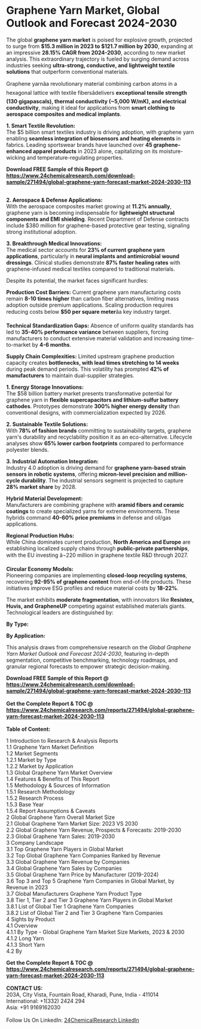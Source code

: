 <h1>Graphene Yarn Market, Global Outlook and Forecast 2024-2030</h1><p>The global <strong>graphene yarn market</strong> is poised for explosive growth, projected to surge from <strong>$15.3 million in 2023 to $121.7 million by 2030</strong>, expanding at an impressive <strong>28.15% CAGR from 2024-2030</strong>, according to new market analysis. This extraordinary trajectory is fueled by surging demand across industries seeking <strong>ultra-strong, conductive, and lightweight textile solutions</strong> that outperform conventional materials.</p><p>Graphene yarnâa revolutionary material combining carbon atoms in a hexagonal lattice with textile fibersâdelivers <strong>exceptional tensile strength (130 gigapascals), thermal conductivity (~5,000 W/mK), and electrical conductivity</strong>, making it ideal for applications from <strong>smart clothing to aerospace composites and medical implants</strong>.</p><p><strong>1. Smart Textile Revolution:</strong><br>
The $5 billion smart textiles industry is driving adoption, with graphene yarn enabling <strong>seamless integration of biosensors and heating elements</strong> in fabrics. Leading sportswear brands have launched over <strong>45 graphene-enhanced apparel products</strong> in 2023 alone, capitalizing on its moisture-wicking and temperature-regulating properties.</p><div><b>Download FREE Sample of this Report @ 
            <a href="https://www.24chemicalresearch.com/download-sample/271494/global-graphene-yarn-forecast-market-2024-2030-113">
            https://www.24chemicalresearch.com/download-sample/271494/global-graphene-yarn-forecast-market-2024-2030-113</a></b></div><br><p><strong>2. Aerospace &amp; Defense Applications:</strong><br>
With the aerospace composites market growing at <strong>11.2% annually</strong>, graphene yarn is becoming indispensable for <strong>lightweight structural components and EMI shielding</strong>. Recent Department of Defense contracts include $380 million for graphene-based protective gear testing, signaling strong institutional adoption.</p><p><strong>3. Breakthrough Medical Innovations:</strong><br>
The medical sector accounts for <strong>23% of current graphene yarn applications</strong>, particularly in <strong>neural implants and antimicrobial wound dressings</strong>. Clinical studies demonstrate <strong>87% faster healing rates</strong> with graphene-infused medical textiles compared to traditional materials.</p><p>Despite its potential, the market faces significant hurdles:</p><p><strong>Production Cost Barriers:</strong> Current graphene yarn manufacturing costs remain <strong>8-10 times higher</strong> than carbon fiber alternatives, limiting mass adoption outside premium applications. Scaling production requires reducing costs below <strong>$50 per square meter</strong>âa key industry target.</p><p><strong>Technical Standardization Gaps:</strong> Absence of uniform quality standards has led to <strong>35-40% performance variance</strong> between suppliers, forcing manufacturers to conduct extensive material validation and increasing time-to-market by <strong>4-6 months</strong>.</p><p><strong>Supply Chain Complexities:</strong> Limited upstream graphene production capacity creates <strong>bottlenecks, with lead times stretching to 14 weeks</strong> during peak demand periods. This volatility has prompted <strong>42% of manufacturers</strong> to maintain dual-supplier strategies.</p><p><strong>1. Energy Storage Innovations:</strong><br>
The $58 billion battery market presents transformative potential for graphene yarn in <strong>flexible supercapacitors and lithium-sulfur battery cathodes</strong>. Prototypes demonstrate <strong>300% higher energy density</strong> than conventional designs, with commercialization expected by 2026.</p><p><strong>2. Sustainable Textile Solutions:</strong><br>
With <strong>78% of fashion brands</strong> committing to sustainability targets, graphene yarn's durability and recyclability position it as an eco-alternative. Lifecycle analyses show <strong>65% lower carbon footprints</strong> compared to performance polyester blends.</p><p><strong>3. Industrial Automation Integration:</strong><br>
Industry 4.0 adoption is driving demand for <strong>graphene yarn-based strain sensors in robotic systems</strong>, offering <strong>micron-level precision and million-cycle durability</strong>. The industrial sensors segment is projected to capture <strong>28% market share</strong> by 2028.</p><p><strong>Hybrid Material Development:</strong><br>
	Manufacturers are combining graphene with <strong>aramid fibers and ceramic coatings</strong> to create specialized yarns for extreme environments. These hybrids command <strong>40-60% price premiums</strong> in defense and oil/gas applications.</p><p><strong>Regional Production Hubs:</strong><br>
	While China dominates current production, <strong>North America and Europe</strong> are establishing localized supply chains through <strong>public-private partnerships</strong>, with the EU investing â¬220 million in graphene textile R&amp;D through 2027.</p><p><strong>Circular Economy Models:</strong><br>
	Pioneering companies are implementing <strong>closed-loop recycling systems</strong>, recovering <strong>92-95% of graphene content</strong> from end-of-life products. These initiatives improve ESG profiles and reduce material costs by <strong>18-22%</strong>.</p><p>The market exhibits <strong>moderate fragmentation</strong>, with innovators like <strong>Resistex, Huvis, and GrapheneUP</strong> competing against established materials giants. Technological leaders are distinguished by:</p><p><strong>By Type:</strong></p><p><strong>By Application:</strong></p><p>This analysis draws from comprehensive research on the <em>Global Graphene Yarn Market Outlook and Forecast 2024-2030</em>, featuring in-depth segmentation, competitive benchmarking, technology roadmaps, and granular regional forecasts to empower strategic decision-making.</p><div><b>Download FREE Sample of this Report @ 
            <a href="https://www.24chemicalresearch.com/download-sample/271494/global-graphene-yarn-forecast-market-2024-2030-113">
            https://www.24chemicalresearch.com/download-sample/271494/global-graphene-yarn-forecast-market-2024-2030-113</a></b></div><br><div><b>Get the Complete Report & TOC @ 
            <a href="https://www.24chemicalresearch.com/reports/271494/global-graphene-yarn-forecast-market-2024-2030-113">
            https://www.24chemicalresearch.com/reports/271494/global-graphene-yarn-forecast-market-2024-2030-113</a></b></div><br>
            <b>Table of Content:</b><p>1 Introduction to Research & Analysis Reports<br />
    1.1 Graphene Yarn Market Definition<br />
    1.2 Market Segments<br />
        1.2.1 Market by Type<br />
        1.2.2 Market by Application<br />
    1.3 Global Graphene Yarn Market Overview<br />
    1.4 Features & Benefits of This Report<br />
    1.5 Methodology & Sources of Information<br />
        1.5.1 Research Methodology<br />
        1.5.2 Research Process<br />
        1.5.3 Base Year<br />
        1.5.4 Report Assumptions & Caveats<br />
2 Global Graphene Yarn Overall Market Size<br />
    2.1 Global Graphene Yarn Market Size: 2023 VS 2030<br />
    2.2 Global Graphene Yarn Revenue, Prospects & Forecasts: 2019-2030<br />
    2.3 Global Graphene Yarn Sales: 2019-2030<br />
3 Company Landscape<br />
    3.1 Top Graphene Yarn Players in Global Market<br />
    3.2 Top Global Graphene Yarn Companies Ranked by Revenue<br />
    3.3 Global Graphene Yarn Revenue by Companies<br />
    3.4 Global Graphene Yarn Sales by Companies<br />
    3.5 Global Graphene Yarn Price by Manufacturer (2019-2024)<br />
    3.6 Top 3 and Top 5 Graphene Yarn Companies in Global Market, by Revenue in 2023<br />
    3.7 Global Manufacturers Graphene Yarn Product Type<br />
    3.8 Tier 1, Tier 2 and Tier 3 Graphene Yarn Players in Global Market<br />
        3.8.1 List of Global Tier 1 Graphene Yarn Companies<br />
        3.8.2 List of Global Tier 2 and Tier 3 Graphene Yarn Companies<br />
4 Sights by Product<br />
    4.1 Overview<br />
        4.1.1 By Type - Global Graphene Yarn Market Size Markets, 2023 & 2030<br />
        4.1.2 Long Yarn<br />
        4.1.3 Short Yarn<br />
    4.2 By</p><div><b>Get the Complete Report & TOC @ 
            <a href="https://www.24chemicalresearch.com/reports/271494/global-graphene-yarn-forecast-market-2024-2030-113">
            https://www.24chemicalresearch.com/reports/271494/global-graphene-yarn-forecast-market-2024-2030-113</a></b></div><br><b>CONTACT US:</b><br>
            203A, City Vista, Fountain Road, Kharadi, Pune, India - 411014<br>
            International: +1(332) 2424 294<br>
            Asia: +91 9169162030 <br><br>
            Follow Us On LinkedIn: <a href="https://www.linkedin.com/company/24chemicalresearch/">24ChemicalResearch LinkedIn</a>